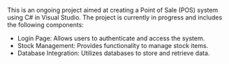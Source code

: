 This is an ongoing project aimed at creating a Point of Sale (POS) system using C# in Visual Studio. The project is currently in progress and includes the following components:

- Login Page: Allows users to authenticate and access the system.
- Stock Management: Provides functionality to manage stock items.
- Database Integration: Utilizes databases to store and retrieve data.
